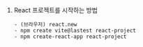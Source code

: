 1. React 프로젝트를 시작하는 방법
	```
	- (브라우저) react.new
	- npm create vite@lastest react-project
	- npm create-react-app react-project
	```
